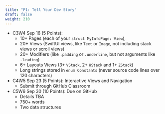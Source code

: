 ```yaml
---
title: "P1: Tell Your Dev Story"
draft: false
weight: 210
---
```


* C3W4 Sep 16 (5 Points):
    * 10+ Pages (each of your `struct MyInfoPage: View`),
    * 20+ Views (SwiftUI views, like `Text` or `Image`, not including stack views or scroll views)
    * 20+ Modifiers (like `.padding` or `.underline`, but not arguments like `.leading`)
    * 6+ Layouts Views (3+ `VStack`, 2+ `HStack` and 1+ `ZStack`)
    * Long strings stored in `enum Constants` (never source code lines over 120 characters)
* C4W5 Sep 23 (5 Points): Interactive Views and Navigation
    * Submit through GitHub Classroom
* C5W6 Sep 30 (10 Points): Due on GitHub
    * Details TBA
    * 750+ words
    * Two data structures
    
